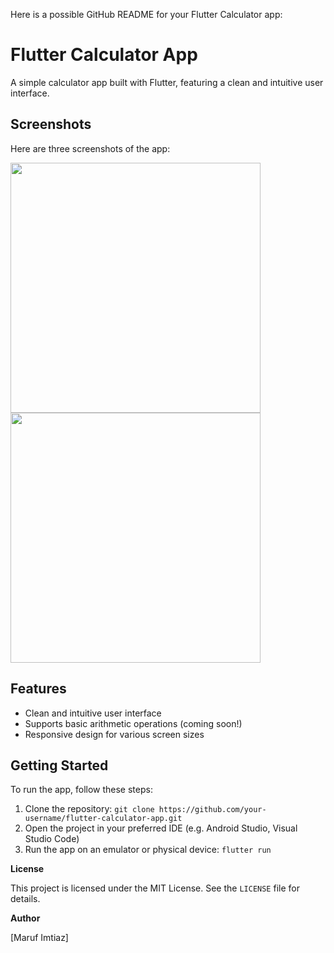 Here is a possible GitHub README for your Flutter Calculator app:

**Flutter Calculator App**
==========================

A simple calculator app built with Flutter, featuring a clean and intuitive user interface.

**Screenshots**
-------------

Here are three screenshots of the app:

<a href="https://github.com/your-username/flutter-calculator-app/blob/main/screenshots/1.png?raw=true">
  <img src="https://github.com/your-username/flutter-calculator-app/blob/main/screenshots/1.png?raw=true" width="400" />
</a>
<a href="https://github.com/your-username/flutter-calculator-app/blob/main/screenshots/2.png?raw=true">
  <img src="https://github.com/your-username/flutter-calculator-app/blob/main/screenshots/2.png?raw=true" width="400" />
</a>

**Features**
------------

* Clean and intuitive user interface
* Supports basic arithmetic operations (coming soon!)
* Responsive design for various screen sizes

**Getting Started**
---------------

To run the app, follow these steps:

1. Clone the repository: `git clone https://github.com/your-username/flutter-calculator-app.git`
2. Open the project in your preferred IDE (e.g. Android Studio, Visual Studio Code)
3. Run the app on an emulator or physical device: `flutter run`


**License**

This project is licensed under the MIT License. See the `LICENSE` file for details.

**Author**

[Maruf Imtiaz]